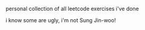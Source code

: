 personal collection of all leetcode exercises i've done

i know some are ugly, i'm not Sung Jin-woo!
